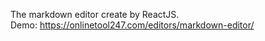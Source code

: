 The markdown editor create by ReactJS.<br>
Demo: https://onlinetool247.com/editors/markdown-editor/
